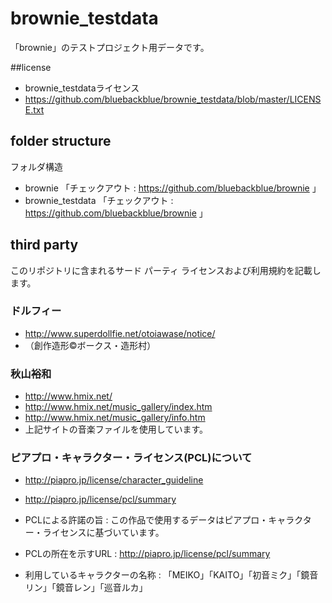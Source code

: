 # brownie_testdata
「brownie」のテストプロジェクト用データです。

##license
* brownie_testdataライセンス
* https://github.com/bluebackblue/brownie_testdata/blob/master/LICENSE.txt

## folder structure
フォルダ構造
* brownie 「チェックアウト : https://github.com/bluebackblue/brownie 」
* brownie_testdata 「チェックアウト : https://github.com/bluebackblue/brownie 」 

## third party
このリポジトリに含まれるサード パーティ ライセンスおよび利用規約を記載します。

### ドルフィー
* http://www.superdollfie.net/otoiawase/notice/
* （創作造形©ボークス・造形村）

### 秋山裕和
* http://www.hmix.net/
* http://www.hmix.net/music_gallery/index.htm
* http://www.hmix.net/music_gallery/info.htm
* 上記サイトの音楽ファイルを使用しています。

### ピアプロ・キャラクター・ライセンス(PCL)について
* http://piapro.jp/license/character_guideline
* http://piapro.jp/license/pcl/summary

* PCLによる許諾の旨 : この作品で使用するデータはピアプロ・キャラクター・ライセンスに基づいています。
* PCLの所在を示すURL : http://piapro.jp/license/pcl/summary
* 利用しているキャラクターの名称 : 「MEIKO」「KAITO」「初音ミク」「鏡音リン」「鏡音レン」「巡音ルカ」


